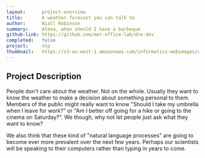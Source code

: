 ```yaml
---
layout:      project-overview
title:       A weather forecast you can talk to
author:      Niall Robinson
summary:     Alexa, when should I have a barbeque
github-link: https://github.com/met-office-lab/dre-dev
completed:   false
project:     nlp
thumbnail:   https://s3-eu-west-1.amazonaws.com/informatics-webimages/echo.jpg
---
```


## Project Description
People don't care about the weather. Not on the whole. Usually they want to know the weather to make a decision about something personal to them. Members of the public might really want to know "Should I take my umbrella when I leave for work?" or "Am I better off going for a hike or going to the cinema on Saturday?". We though, why not let people just ask what they want to know?

We also think that these kind of "natural language processes" are going to become ever more prevalent over the next few years. Perhaps our scientists will be speaking to their computers rather than typing in years to come.